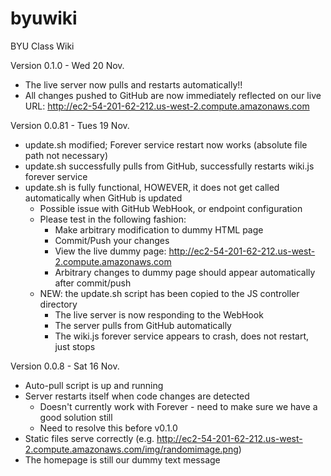 byuwiki
=======

BYU Class Wiki

Version 0.1.0 - Wed 20 Nov.
* The live server now pulls and restarts automatically!!
* All changes pushed to GitHub are now immediately reflected on our live URL:
     http://ec2-54-201-62-212.us-west-2.compute.amazonaws.com

Version 0.0.81 - Tues 19 Nov.
* update.sh modified; Forever service restart now works (absolute file path not necessary)
* update.sh successfully pulls from GitHub, successfully restarts wiki.js forever service
* update.sh is fully functional, HOWEVER, it does not get called automatically when GitHub is updated
  * Possible issue with GitHub WebHook, or endpoint configuration
  * Please test in the following fashion:
     * Make arbitrary modification to dummy HTML page
     * Commit/Push your changes
     * View the live dummy page: http://ec2-54-201-62-212.us-west-2.compute.amazonaws.com
     * Arbitrary changes to dummy page should appear automatically after commit/push
  * NEW: the update.sh script has been copied to the JS controller directory
     * The live server is now responding to the WebHook
     * The server pulls from GitHub automatically
     * The wiki.js forever service appears to crash, does not restart, just stops

Version 0.0.8 - Sat 16 Nov.
* Auto-pull script is up and running
* Server restarts itself when code changes are detected
  * Doesn't currently work with Forever - need to make sure we have a good solution still
  * Need to resolve this before v0.1.0
* Static files serve correctly (e.g. http://ec2-54-201-62-212.us-west-2.compute.amazonaws.com/img/randomimage.png)
* The homepage is still our dummy text message
